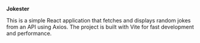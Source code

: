 **Jokester**

This is a simple React application that fetches and displays random jokes from an API using Axios. The project is built with Vite for fast development and performance.
